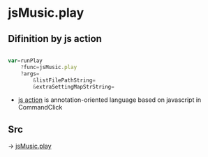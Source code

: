 # jsMusic.play

## Difinition by js action

```js.js

var=runPlay
	?func=jsMusic.play
	?args=
		&listFilePathString=
		&extraSettingMapStrString=
```

- [js action]() is annotation-oriented language based on javascript in CommandClick

## Src

-> [jsMusic.play](https://github.com/puutaro/CommandClick/blob/master/app/src/main/java/com/puutaro/commandclick/fragment_lib/terminal_fragment/js_interface/JsMusic.kt#L20)


